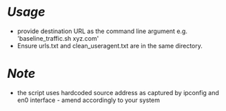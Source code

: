 # *Usage*
* provide destination URL as the command line argument e.g. 'baseline_traffic.sh xyz.com'
* Ensure urls.txt and clean_useragent.txt are in the same directory.

# *Note*
* the script uses hardcoded source address as captured by ipconfig and en0 interface - amend accordingly to your system
  
